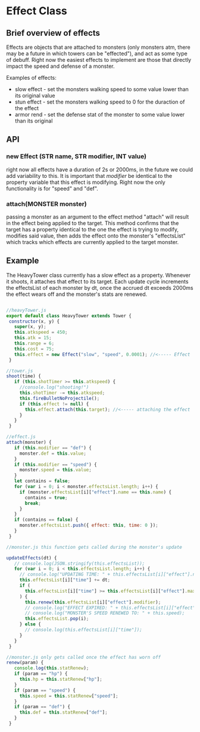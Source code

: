 # Effect Class
## Brief overview of effects

Effects are objects that are attached to monsters (only monsters atm, there may be a future in which towers can be "effected"), and act as some type of debuff. Right now the easiest effects to implement are those that directly impact the speed and defense of a monster.

Examples of effects:
 - slow effect - set the monsters walking speed to some value lower than its original value
 - stun effect - set the monsters walking speed to 0 for the duraction of the effect
 - armor rend - set the defense stat of the monster to some value lower than its original

 ## API

 ### new Effect (STR name, STR modifier, INT value)
 right now all effects have a duration of 2s or 2000ms, in the future we could add variability to this. It is important that *modifier* be identical to the property variable that this effect is modifying. Right now the only functionality is for "speed" and "def".

 ### attach(MONSTER monster)
 passing a monster as an argument to the effect method "attach" will result in the effect being applied to the target. This method confirms that the target has a property identical to the one the effect is trying to modify, modifies said value, then adds the effect onto the monster's "effectsList" which tracks which effects are currently applied to the target monster.

 ## Example

The HeavyTower class currently has a slow effect as a property. Whenever it shoots, it attaches that effect to its target. Each update cycle increments the effectsList of each monster by dt, once the accrued dt exceeds 2000ms the effect wears off and the monster's stats are renewed.
 ```js

//heavyTower.js
export default class HeavyTower extends Tower {
  constructor(x, y) {
    super(x, y);
    this.atkspeed = 450;
    this.atk = 15;
    this.range = 6;
    this.cost = 75;
    this.effect = new Effect("slow", "speed", 0.0001); //<----- Effect
  }

//tower.js
shoot(time) {
    if (this.shotTimer >= this.atkspeed) {
      //console.log("shooting!")
      this.shotTimer -= this.atkspeed;
      this.fireBulletNoProjectile();
      if (this.effect != null) {
        this.effect.attach(this.target); //<----- attaching the effect
      }
    }
  }

//effect.js
attach(monster) {
    if (this.modifier == "def") {
      monster.def = this.value;
    }
    if (this.modifier == "speed") {
      monster.speed = this.value;
    }
    let contains = false;
    for (var i = 0; i < monster.effectsList.length; i++) {
      if (monster.effectsList[i]["effect"].name == this.name) {
        contains = true;
        break;
      }
    }
    if (contains == false) {
      monster.effectsList.push({ effect: this, time: 0 });
    }
  }

//monster.js this function gets called during the monster's update

updateEffects(dt) {
    // console.log(JSON.stringify(this.effectsList));
    for (var i = 0; i < this.effectsList.length; i++) {
      // console.log("UPDATING TIME: " + this.effectsList[i]["effect"].name);
      this.effectsList[i]["time"] += dt;
      if (
        this.effectsList[i]["time"] >= this.effectsList[i]["effect"].maxTime
      ) {
        this.renew(this.effectsList[i]["effect"].modifier);
        // console.log("EFFECT EXPIRED: " + this.effectsList[i]["effect"].name);
        // console.log("MONSTER'S SPEED RENEWED TO: " + this.speed);
        this.effectsList.pop(i);
      } else {
        // console.log(this.effectsList[i]["time"]);
      }
    }
  }

//monster.js only gets called once the effect has worn off
 renew(param) {
    console.log(this.statRenew);
    if (param == "hp") {
      this.hp = this.statRenew["hp"];
    }
    if (param == "speed") {
      this.speed = this.statRenew["speed"];
    }
    if (param == "def") {
      this.def = this.statRenew["def"];
    }
  }